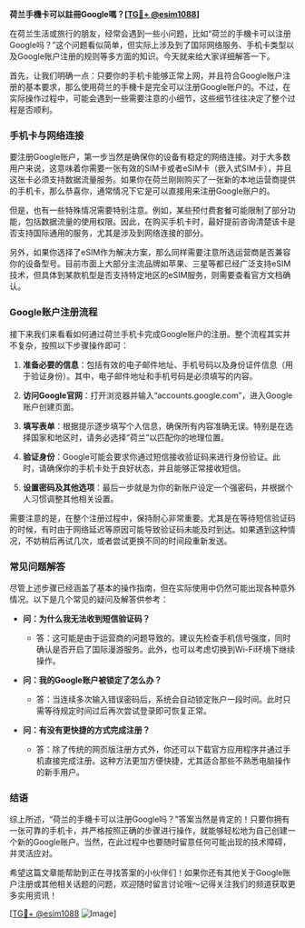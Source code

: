 **荷兰手機卡可以註冊Google嗎？[[TG💪+ @esim1088](https://t.me/s/esim1088)]**

在荷兰生活或旅行的朋友，经常会遇到一些小问题，比如“荷兰的手機卡可以注册Google吗？”这个问题看似简单，但实际上涉及到了国际网络服务、手机卡类型以及Google账户注册的规则等多方面的知识。今天就来给大家详细解答一下。

首先，让我们明确一点：只要你的手机卡能够正常上网，并且符合Google账户注册的基本要求，那么使用荷兰的手機卡是完全可以注册Google账户的。不过，在实际操作过程中，可能会遇到一些需要注意的小细节，这些细节往往决定了整个过程是否顺利。

### 手机卡与网络连接

要注册Google账户，第一步当然是确保你的设备有稳定的网络连接。对于大多数用户来说，这意味着你需要一张有效的SIM卡或者eSIM卡（嵌入式SIM卡），并且这张卡必须支持数据流量服务。如果你在荷兰刚刚购买了一张新的本地运营商提供的手机卡，那么恭喜你，通常情况下它是可以直接用来注册Google账户的。

但是，也有一些特殊情况需要特别注意。例如，某些预付费套餐可能限制了部分功能，包括数据流量的使用权限。因此，在购买手机卡时，最好提前咨询清楚该卡是否支持国际通用的服务，尤其是涉及到网络连接的部分。

另外，如果你选择了eSIM作为解决方案，那么同样需要注意所选运营商是否兼容你的设备型号。目前市面上大部分主流品牌如苹果、三星等都已经广泛支持eSIM技术，但具体到某款机型是否支持特定地区的eSIM服务，则需要查看官方文档确认。

### Google账户注册流程

接下来我们来看看如何通过荷兰手机卡完成Google账户的注册。整个流程其实并不复杂，按照以下步骤操作即可：

1. **准备必要的信息**：包括有效的电子邮件地址、手机号码以及身份证件信息（用于验证身份）。其中，电子邮件地址和手机号码是必须填写的内容。
   
2. **访问Google官网**：打开浏览器并输入“accounts.google.com”，进入Google账户创建页面。

3. **填写表单**：根据提示逐步填写个人信息，确保所有内容准确无误。特别是在选择国家和地区时，请务必选择“荷兰”以匹配你的地理位置。

4. **验证身份**：Google可能会要求你通过短信接收验证码来进行身份验证。此时，请确保你的手机卡处于良好状态，并且能够正常接收短信。

5. **设置密码及其他选项**：最后一步就是为你的新账户设定一个强密码，并根据个人习惯调整其他相关设置。

需要注意的是，在整个注册过程中，保持耐心非常重要。尤其是在等待短信验证码的时候，有时由于网络延迟等原因可能导致验证码未能及时到达。如果遇到这种情况，不妨稍后再试几次，或者尝试更换不同的时间段重新发送。

### 常见问题解答

尽管上述步骤已经涵盖了基本的操作指南，但在实际使用中仍然可能出现各种意外情况。以下是几个常见的疑问及解答供参考：

- **问：为什么我无法收到短信验证码？**
   - 答：这可能是由于运营商的问题导致的。建议先检查手机信号强度，同时确认是否开启了国际漫游服务。此外，也可以考虑切换到Wi-Fi环境下继续操作。

- **问：我的Google账户被锁定了怎么办？**
   - 答：当连续多次输入错误密码后，系统会自动锁定账户一段时间。此时只需等待规定时间过后再次尝试登录即可恢复正常。

- **问：有没有更快捷的方式完成注册？**
   - 答：除了传统的网页版注册方式外，你还可以下载官方应用程序并通过手机直接完成注册。这种方法更加方便快捷，尤其适合那些不熟悉电脑操作的新手用户。

### 结语

综上所述，“荷兰的手機卡可以注册Google吗？”答案当然是肯定的！只要你拥有一张可靠的手机卡，并严格按照正确的步骤进行操作，就能够轻松地为自己创建一个新的Google账户。当然，在此过程中也要随时留意任何可能出现的技术障碍，并灵活应对。

希望这篇文章能帮助到正在寻找答案的小伙伴们！如果你还有其他关于Google账户注册或其他相关话题的问题，欢迎随时留言讨论哦～记得关注我们的频道获取更多实用资讯！

[[TG💪+ @esim1088](https://t.me/s/esim1088) ![Image](https://i.postimg.cc/4NQfJmqS/Snipaste-2025-05-13-00-14-12.png)]